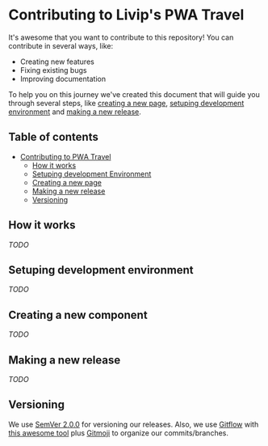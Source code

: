 # Contributing to Livip's PWA Travel

It's awesome that you want to contribute to this repository! You can contribute in several ways, like:

* Creating new features
* Fixing existing bugs
* Improving documentation

To help you on this journey we've created this document that will guide you through several steps, like [creating a new page](#creating-a-new-page), [setuping development environment](#setuping-development-environment) and [making a new release](#making-a-new-release).

## Table of contents

* [Contributing to PWΑ Travel](#)
  * [How it works](#how-it-works)
  * [Setuping development Environment](#setuping-development-environment)
  * [Creating a new page](#creating-a-new-page)
  * [Making a new release](#making-a-new-release)
  * [Versioning](#versioning)

## How it works

_TODO_

## Setuping development environment
  
_TODO_

## Creating a new component

_TODO_

## Making a new release

_TODO_

## Versioning

We use [SemVer 2.0.0](https://semver.org/) for versioning our releases. Also, we use [Gitflow](https://danielkummer.github.io/git-flow-cheatsheet/) with [this awesome tool](https://github.com/nvie/gitflow) plus [Gitmoji](https://gitmoji.carloscuesta.me) to organize our commits/branches.

